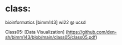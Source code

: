 # class:
bioinformatics [bimm143] wi22 @ ucsd

Class05: [Data Visualization] (https://github.com/dxn-sh/bimm143/blob/main/class05/class05.pdf)
